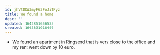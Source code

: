 ```yaml
---
id: jhVtDDW3myF63FoJiTFyz
title: We found a home
desc: ''
updated: 1642851656533
created: 1642851618497
---
```


* We found an apartment in Ringsend that is very close to the office and my rent went down by 10 euro.
